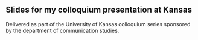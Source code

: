 ## Slides for my colloquium presentation at Kansas
Delivered as part of the University of Kansas colloquium series sponsored by the department of communication studies.
